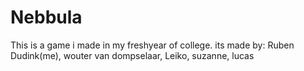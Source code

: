 # Nebbula
This is a game i made in my freshyear of college. its made by: Ruben Dudink(me), wouter van dompselaar, Leiko, suzanne, lucas
